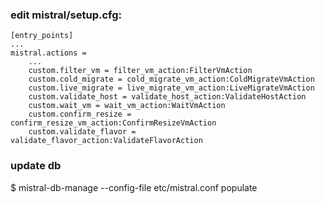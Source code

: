 ### edit mistral/setup.cfg:
```
[entry_points]
...
mistral.actions =
    ...
    custom.filter_vm = filter_vm_action:FilterVmAction
    custom.cold_migrate = cold_migrate_vm_action:ColdMigrateVmAction
    custom.live_migrate = live_migrate_vm_action:LiveMigrateVmAction
    custom.validate_host = validate_host_action:ValidateHostAction
    custom.wait_vm = wait_vm_action:WaitVmAction
    custom.confirm_resize = confirm_resize_vm_action:ConfirmResizeVmAction
    custom.validate_flavor = validate_flavor_action:ValidateFlavorAction
```


### update db
$ mistral-db-manage --config-file etc/mistral.conf populate
